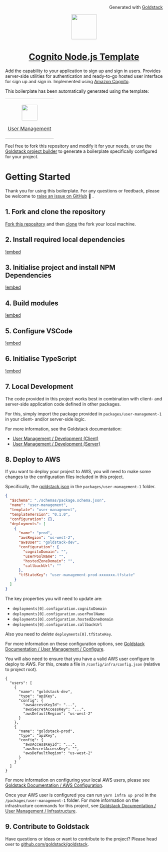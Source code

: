<p align="right"><img src="https://cdn.goldstack.party/img/202203/goldstack_icon.png" height="12"> Generated with <a href="https://goldstack.party">Goldstack</a></p>

<p align="center">
  <a href="https://goldstack.party/templates/static-website">
    <img src="https://cdn.goldstack.party/img/202212/cognito.svg" height="80">
    <h1 align="center">Cognito Node.js Template</h1>
  </a>
</p>

Add the capability to your application to sign up and sign in users. Provides server-side utilities for authentication and ready-to-go hosted user interface for sign up and sign in. Implemented using [Amazon Cognito](https://docs.aws.amazon.com/cognito/latest/developerguide/what-is-amazon-cognito.html).

This boilerplate has been automatically generated using the template:

<table>
  <tbody>
    <tr>
      <td>
        <p align="center"><a href="https://goldstack.party/templates/user-management"><img width="50" src="https://cdn.goldstack.party/img/202212/cognito.svg"></a></p>
        <p><a href="https://goldstack.party/templates/user-management">User Management</a></p>
      </td>
    </tr>
  </tbody>
</table>

Feel free to fork this repository and modify it for your needs, or use the [Goldstack project builder](https://goldstack.party/build) to generate a boilerplate specifically configured for your project.

# Getting Started

Thank you for using this boilerplate. For any questions or feedback, please be welcome to [raise an issue on GitHub](https://github.com/goldstack/goldstack/issues) 🤗 .

## 1. Fork and clone the repository

[Fork this repository](https://docs.github.com/en/get-started/quickstart/fork-a-repo) and then [clone](https://docs.github.com/en/repositories/creating-and-managing-repositories/cloning-a-repository) the fork your local machine.

## 2. Install required local dependencies

[!embed](./../../../../../../workspaces/docs/docs/shared/getting-started/dependencies.md)

## 3. Initialise project and install NPM Dependencies

[!embed](./../../../../../../workspaces/docs/docs/shared/getting-started/install.md)

## 4. Build modules

[!embed](./../../../../../../workspaces/docs/docs/shared/getting-started/build.md)

## 5. Configure VSCode

[!embed](./../../../../../../workspaces/docs/docs/shared/getting-started/vscode.md)

## 6. Initialise TypeScript

[!embed](./../../../../../../workspaces/docs/docs/shared/getting-started/typescript.md)

## 7. Local Development

The code provided in this project works best in combination with client- and server-side application code defined in other packages.

For this, simply import the package provided in `packages/user-management-1` in your client- and/or server-side logic.

For more information, see the Goldstack documentation:

- [User Management / Development (Client)](https://docs.goldstack.party/docs/templates/user-management#3-development-client-1)
- [User Management / Development (Server)](https://docs.goldstack.party/docs/templates/user-management#4-development-server-1)

## 8. Deploy to AWS

If you want to deploy your project to AWS, you will need to make some changes to the configuration files included in this project.

Specifically, the [goldstack.json](https://github.com/goldstack/cognito-nodejs-template/blob/master/packages/user-management-1/goldstack.json) in the `packages/user-management-1` folder.

```json
{
  "$schema": "./schemas/package.schema.json",
  "name": "user-management",
  "template": "user-management",
  "templateVersion": "0.1.0",
  "configuration": {},
  "deployments": [
    {
      "name": "prod",
      "awsRegion": "us-west-2",
      "awsUser": "goldstack-dev",
      "configuration": {
        "cognitoDomain": "",
        "userPoolName": "",
        "hostedZoneDomain": "",
        "callbackUrl": ""
      },
      "tfStateKey": "user-management-prod-xxxxxxx.tfstate"
    }
  ]
}
```

The key properties you will need to update are:

- `deployments[0].configuration.cognitoDomain`
- `deployments[0].configuration.userPoolName`
- `deployments[0].configuration.hostedZoneDomain`
- `deployments[0].configuration.callbackUrl`

Also you need to _delete_ `deployments[0].tfStateKey`.

For more information on these configuration options, see [Goldstack Documentation / User Management / Configure](https://docs.goldstack.party/docs/templates/user-management#configure).

You will also need to ensure that you have a valid AWS user configure to deploy to AWS. For this, create a file in `/config/infra/config.json` (relative to project root).

```
{
  "users": [
    {
      "name": "goldstack-dev",
      "type": "apiKey",
      "config": {
        "awsAccessKeyId": "...",
        "awsSecretAccessKey": "...",
        "awsDefaultRegion": "us-west-2"
      }
    },
    {
      "name": "goldstack-prod",
      "type": "apiKey",
      "config": {
        "awsAccessKeyId": "...",
        "awsSecretAccessKey": "",
        "awsDefaultRegion": "us-west-2"
      }
    }
  ]
}
```

For more information on configuring your local AWS users, please see [Goldstack Documentation / AWS Configuration](https://docs.goldstack.party/docs/goldstack/configuration#aws-configuration).

Once your AWS user is configured you can run `yarn infra up prod` in the `/packages/user-management-1` folder. For more information on the infrastructure commands for this project, see [Goldstack Documentation / User Management / Infrastructure](https://docs.goldstack.party/docs/templates/user-management#infrastructure).

## 9. Contribute to Goldstack

Have questions or ideas or want to contribute to the project? Please head over to [github.com/goldstack/goldstack](https://github.com/goldstack/goldstack).
